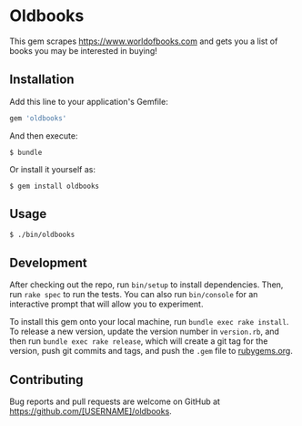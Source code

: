# Oldbooks

This gem scrapes https://www.worldofbooks.com and gets you a list of books you may be interested in buying!

## Installation

Add this line to your application's Gemfile:

```ruby
gem 'oldbooks'
```

And then execute:

    $ bundle

Or install it yourself as:

    $ gem install oldbooks

## Usage

    $ ./bin/oldbooks

## Development

After checking out the repo, run `bin/setup` to install dependencies. Then, run `rake spec` to run the tests. You can also run `bin/console` for an interactive prompt that will allow you to experiment.

To install this gem onto your local machine, run `bundle exec rake install`. To release a new version, update the version number in `version.rb`, and then run `bundle exec rake release`, which will create a git tag for the version, push git commits and tags, and push the `.gem` file to [rubygems.org](https://rubygems.org).

## Contributing

Bug reports and pull requests are welcome on GitHub at https://github.com/[USERNAME]/oldbooks.
